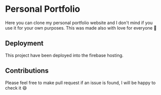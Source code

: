 # Personal Portfolio

Here you can clone my personal portfolio website and I don't mind if you use it for your own purposes. This was made also with love for everyone 💙

## Deployment

This project have been deployed into the firebase hosting.

## Contributions

Please feel free to make pull request if an issue is found, I will be happy to check it 😄


